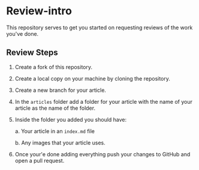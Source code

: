 # Review-intro
This repository serves to get you started on requesting reviews of the work you've done.

## Review Steps
1. Create a fork of this repository.
2. Create a local copy on your machine by cloning the repository.
3. Create a new  branch for your article.
4. In the `articles` folder add a folder for your article with the name of your article as the name of the folder.
5. Inside the folder you added you should have:

    a. Your article in an `index.md` file
    
    b. Any images that your article uses.
    
6. Once your'e done adding everything push your changes to GitHub and open a pull request.
